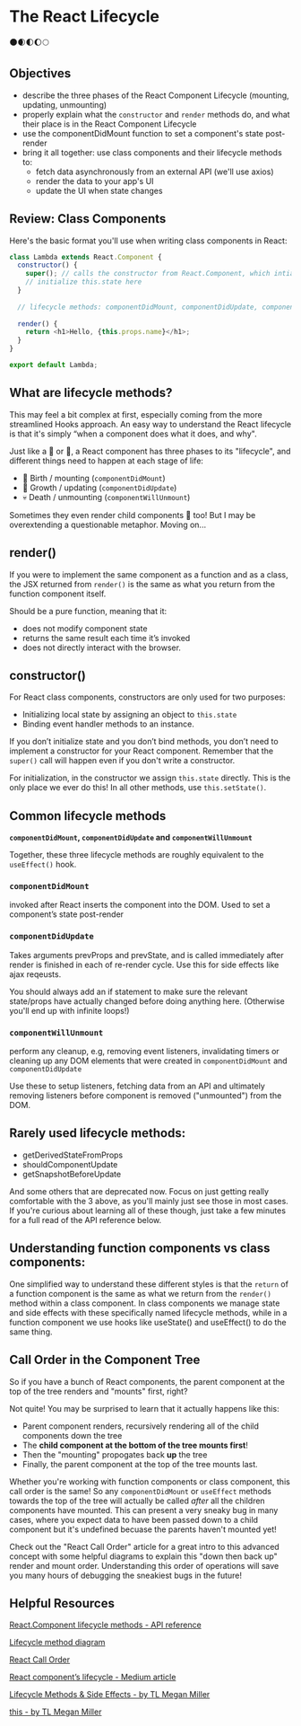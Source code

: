 # The React Lifecycle
🌑🌒🌓🌔🌕

## Objectives
* describe the three phases of the React Component Lifecycle (mounting, updating, unmounting)
* properly explain what the `constructor` and `render` methods do, and what their place is in the React Component Lifecycle
* use the componentDidMount function to set a component's state post-render
* bring it all together: use class components and their lifecycle methods to:
  * fetch data asynchronously from an external API (we'll use axios)
  * render the data to your app's UI
  * update the UI when state changes

## Review: Class Components

Here's the basic format you'll use when writing class components in React:

```javascript
class Lambda extends React.Component {
  constructor() {
    super(); // calls the constructor from React.Component, which intializes this.props
    // initialize this.state here
  }
  
  // lifecycle methods: componentDidMount, componentDidUpdate, componentWillUnmount, etc.
  
  render() {
    return <h1>Hello, {this.props.name}</h1>;
  }
}

export default Lambda;
```

## What are lifecycle methods? 

This may feel a bit complex at first, especially coming from the more streamlined Hooks approach. An easy way to understand the React lifecycle is that it's simply “when a component does what it does, and why". 

Just like a 🌿 or 🦔, a React component has three phases to its "lifecycle", and different things need to happen at each stage of life:
* 🐛 Birth / mounting (`componentDidMount`)
* 🦋 Growth / updating (`componentDidUpdate`)
* 💀 Death / unmounting (`componentWillUnmount`)

Sometimes they even render child components 🐣 too! But I may be overextending a questionable metaphor. Moving on...

## render()
If you were to implement the same component as a function and as a class, the JSX returned from `render()` is the same as what you return from the function component itself. 

Should be a pure function, meaning that it:
* does not modify component state 
* returns the same result each time it’s invoked
* does not directly interact with the browser.

## constructor()
For React class components, constructors are only used for two purposes:
* Initializing local state by assigning an object to `this.state`
* Binding event handler methods to an instance.

If you don’t initialize state and you don’t bind methods, you don’t need to implement a constructor for your React component. Remember that the `super()` call will happen even if you don't write a constructor.

For initialization, in the constructor we assign `this.state` directly. This is the only place we ever do this! In all other methods, use `this.setState()`. 

## Common lifecycle methods
**`componentDidMount`, `componentDidUpdate` and `componentWillUnmount`**

Together, these three lifecycle methods are roughly equivalent to the `useEffect()` hook.

### `componentDidMount`
invoked after React inserts the component into the DOM. Used to set a component’s state post-render

### `componentDidUpdate`
Takes arguments prevProps and prevState, and is called immediately after render is finished in each of re-render cycle. Use this for side effects like ajax reqeusts.

You should always add an if statement to make sure the relevant state/props have actually changed before doing anything here. (Otherwise you'll end up with infinite loops!)

### `componentWillUnmount`
perform any cleanup, e.g, removing event listeners, invalidating timers or cleaning up any DOM elements that were created in `componentDidMount` and `componentDidUpdate`

Use these to setup listeners, fetching data from an API and ultimately removing listeners before component is removed ("unmounted") from the DOM.

## Rarely used lifecycle methods:
* getDerivedStateFromProps
* shouldComponentUpdate
* getSnapshotBeforeUpdate

And some others that are deprecated now. Focus on just getting really comfortable with the 3 above, as you'll mainly just see those in most cases. If you're curious about learning all of these though, just take a few minutes for a full read of the API reference below.

## Understanding function components vs class components:
One simplified way to understand these different styles is that the `return` of a function component is the same as what we return from the `render()` method within a class component. In class components we manage state and side effects with these specifically named lifecycle methods, while in a function component we use hooks like useState() and useEffect() to do the same thing.

## Call Order in the Component Tree
So if you have a bunch of React components, the parent component at the top of the tree renders and "mounts" first, right?

Not quite! You may be surprised to learn that it actually happens like this:
* Parent component renders, recursively rendering all of the child components down the tree
* The **child component at the bottom of the tree mounts first**!
* Then the "mounting" propogates back **up** the tree
* Finally, the parent component at the top of the tree mounts last.

Whether you're working with function components or class component, this call order is the same! So any `componentDidMount` or `useEffect` methods towards the top of the tree will actually be called *after* all the children components have mounted.
This can present a very sneaky bug in many cases, where you expect data to have been passed down to a child component but it's undefined becuase the parents haven't mounted yet!

Check out the "React Call Order" article for a great intro to this advanced concept with some helpful diagrams to explain this "down then back up" render and mount order. Understanding this order of operations will save you many hours of debugging the sneakiest bugs in the future!

## Helpful Resources

[React.Component lifecycle methods - API reference](https://reactjs.org/docs/react-component.html) 

[Lifecycle method diagram](https://projects.wojtekmaj.pl/react-lifecycle-methods-diagram/)

[React Call Order](https://blog.logrocket.com/post-hooks-guide-react-call-order/)

[React component’s lifecycle - Medium article](https://medium.com/react-ecosystem/react-components-lifecycle-ce09239010df)

[Lifecycle Methods & Side Effects - by TL Megan Miller](https://www.notion.so/React-b4e93c23ea164f08a54622c3f6b40912?p=f37ae29e99564a89be8b0918c02ef974)

[this - by TL Megan Miller](https://www.notion.so/this-a82f4b18e0ba427b8e38e6b86daf645c)


